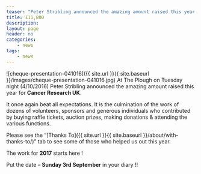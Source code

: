 ```yaml
---
teaser: "Peter Stribling announced the amazing amount raised this year for CRUK"
title: £11,800
description:
layout: page
header: no
categories:
    - news
tags:
    - news
---
```


![cheque-presentation-041016]({{ site.url }}{{ site.baseurl }}/images/cheque-presentation-041016.jpg) At The Plough on Tuesday night (4/10/2016) Peter Stribling announced the amazing amount raised this year for **Cancer Research UK**.

It once again beat all expectations. It is the culmination of the work of dozens of volunteers, sponsors and generous individuals who contributed by buying raffle tickets, auction prizes, making donations & attending the various functions.

Please see the “[Thanks To]({{ site.url }}{{ site.baseurl }}/about/with-thanks-to/)” tab to see some of those who helped us out this year.

The work for **2017** starts here !

Put the date – **Sunday 3rd September** in your diary !!
